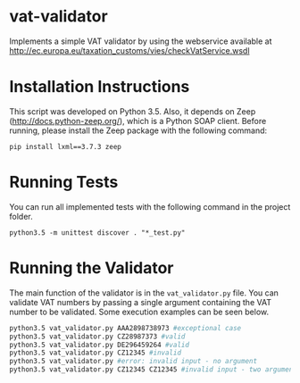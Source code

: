 # vat-validator
Implements a simple VAT validator by using the webservice available at http://ec.europa.eu/taxation_customs/vies/checkVatService.wsdl 

# Installation Instructions
This script was developed on Python 3.5. Also, it depends on Zeep (http://docs.python-zeep.org/), which is a Python SOAP client. 
Before running, please install the Zeep package with the following command:

```
pip install lxml==3.7.3 zeep
```

# Running Tests
You can run all implemented tests with the following command in the project folder.
```
python3.5 -m unittest discover . "*_test.py"  
```

# Running the Validator
The main function of the validator is in the `vat_validator.py` file. You can validate VAT numbers by passing a single 
argument containing the VAT number to be validated. Some execution examples can be seen below. 

```bash
python3.5 vat_validator.py AAA2898738973 #exceptional case
python3.5 vat_validator.py CZ28987373 #valid
python3.5 vat_validator.py DE296459264 #valid
python3.5 vat_validator.py CZ12345 #invalid
python3.5 vat_validator.py #error: invalid input - no argument
python3.5 vat_validator.py CZ12345 CZ12345 #invalid input - two arguments
```
